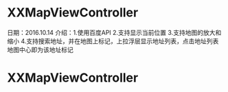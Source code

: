 # XXMapViewController

日期：2016.10.14
介绍：1.使用百度API
     2.支持显示当前位置
     3.支持地图的放大和缩小
     4.支持搜索地址，并在地图上标记，上拉浮层显示地址列表，点击地址列表地图中心即为该地址标记

# XXMapViewController
